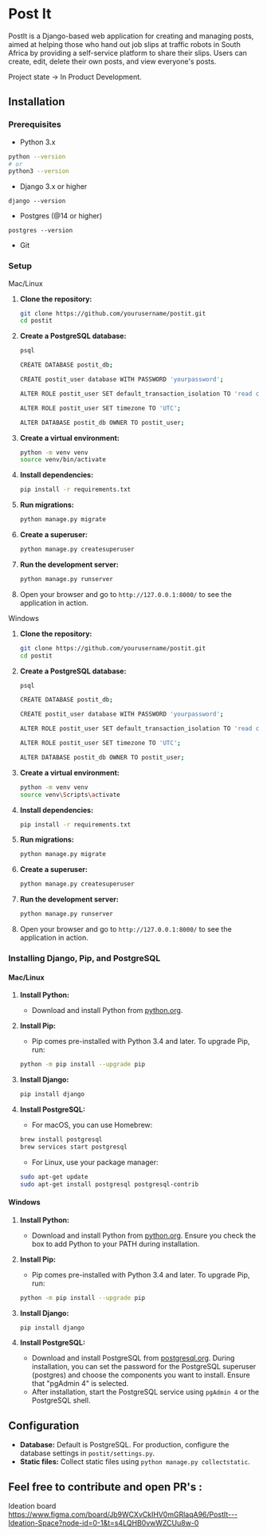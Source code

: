 # Post It

PostIt is a Django-based web application for creating and managing posts, aimed at helping those who hand out job slips at traffic robots in South Africa by providing a self-service platform to share their slips. Users can create, edit, delete their own posts, and view everyone's posts.

Project state -> In Product Development.

## Installation

### Prerequisites
- Python 3.x
```sh
python --version
# or
python3 --version

```
- Django 3.x or higher
```
django --version
```
- Postgres (@14 or higher)
```
postgres --version
```
- Git

### Setup

Mac/Linux

1. **Clone the repository:**
    ```bash
    git clone https://github.com/yourusername/postit.git
    cd postit
    ```
2. **Create a PostgreSQL database:**
    ```bash
    psql

    CREATE DATABASE postit_db;

    CREATE postit_user database WITH PASSWORD 'yourpassword';

    ALTER ROLE postit_user SET default_transaction_isolation TO 'read committed';

    ALTER ROLE postit_user SET timezone TO 'UTC';

    ALTER DATABASE postit_db OWNER TO postit_user;
    ```

3. **Create a virtual environment:**
    ```bash
    python -m venv venv
    source venv/bin/activate  
    ```

4. **Install dependencies:**
    ```bash
    pip install -r requirements.txt
    ```

5. **Run migrations:**
    ```bash
    python manage.py migrate
    ```

6. **Create a superuser:**
    ```bash
    python manage.py createsuperuser
    ```

7. **Run the development server:**
    ```bash
    python manage.py runserver
    ```

8. Open your browser and go to `http://127.0.0.1:8000/` to see the application in action.


Windows

1. **Clone the repository:**
    ```bash
    git clone https://github.com/yourusername/postit.git
    cd postit
    ```
2. **Create a PostgreSQL database:**
    ```bash
    psql

    CREATE DATABASE postit_db;

    CREATE postit_user database WITH PASSWORD 'yourpassword';

    ALTER ROLE postit_user SET default_transaction_isolation TO 'read committed';

    ALTER ROLE postit_user SET timezone TO 'UTC';

    ALTER DATABASE postit_db OWNER TO postit_user;
    ```

3. **Create a virtual environment:**
    ```bash
    python -m venv venv
    source venv\Scripts\activate  
    ```

4. **Install dependencies:**
    ```bash
    pip install -r requirements.txt
    ```

5. **Run migrations:**
    ```bash
    python manage.py migrate
    ```

6. **Create a superuser:**
    ```bash
    python manage.py createsuperuser
    ```

7. **Run the development server:**
    ```bash
    python manage.py runserver
    ```

8. Open your browser and go to `http://127.0.0.1:8000/` to see the application in action.


### Installing Django, Pip, and PostgreSQL

#### Mac/Linux

1. **Install Python:**
    - Download and install Python from [python.org](https://www.python.org/downloads/).

2. **Install Pip:**
    - Pip comes pre-installed with Python 3.4 and later. To upgrade Pip, run:
    ```sh
    python -m pip install --upgrade pip
    ```

3. **Install Django:**
    ```sh
    pip install django
    ```

4. **Install PostgreSQL:**
    - For macOS, you can use Homebrew:
    ```sh
    brew install postgresql
    brew services start postgresql
    ```

    - For Linux, use your package manager:
    ```sh
    sudo apt-get update
    sudo apt-get install postgresql postgresql-contrib
    ```

#### Windows

1. **Install Python:**
    - Download and install Python from [python.org](https://www.python.org/downloads/). Ensure you check the box to add Python to your PATH during installation.

2. **Install Pip:**
    - Pip comes pre-installed with Python 3.4 and later. To upgrade Pip, run:
    ```sh
    python -m pip install --upgrade pip
    ```

3. **Install Django:**
    ```sh
    pip install django
    ```

4. **Install PostgreSQL:**
    - Download and install PostgreSQL from [postgresql.org](https://www.postgresql.org/download/windows/). During installation, you can set the password for the PostgreSQL superuser (postgres) and choose the components you want to install. Ensure that "pgAdmin 4" is selected.
    - After installation, start the PostgreSQL service using `pgAdmin 4` or the PostgreSQL shell.

## Configuration
- **Database:** Default is PostgreSQL. For production, configure the database settings in `postit/settings.py`.
- **Static files:** Collect static files using `python manage.py collectstatic`.

## Feel free to contribute and open PR's :

Ideation board <br/> 
https://www.figma.com/board/Jb9WCXvCkIHV0mGRlaqA96/PostIt---Ideation-Space?node-id=0-1&t=s4LQHB0vwWZCUu8w-0 
